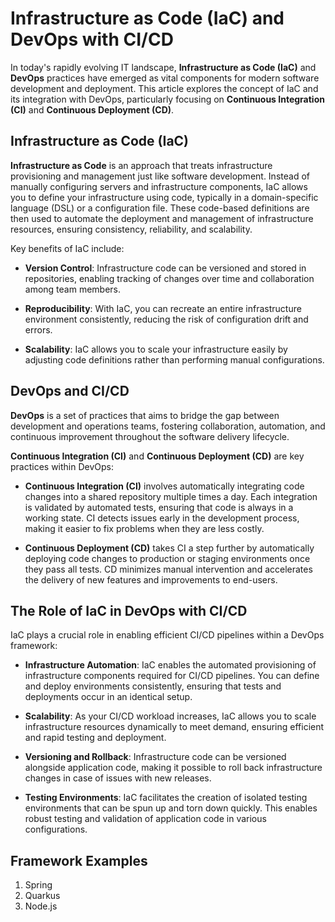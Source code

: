 # Infrastructure as Code (IaC) and DevOps with CI/CD

In today's rapidly evolving IT landscape, **Infrastructure as Code (IaC)** and **DevOps** practices have emerged as vital components for modern software development and deployment. This article explores the concept of IaC and its integration with DevOps, particularly focusing on **Continuous Integration (CI)** and **Continuous Deployment (CD)**.

## Infrastructure as Code (IaC)

**Infrastructure as Code** is an approach that treats infrastructure provisioning and management just like software development. Instead of manually configuring servers and infrastructure components, IaC allows you to define your infrastructure using code, typically in a domain-specific language (DSL) or a configuration file. These code-based definitions are then used to automate the deployment and management of infrastructure resources, ensuring consistency, reliability, and scalability.

Key benefits of IaC include:

- **Version Control**: Infrastructure code can be versioned and stored in repositories, enabling tracking of changes over time and collaboration among team members.

- **Reproducibility**: With IaC, you can recreate an entire infrastructure environment consistently, reducing the risk of configuration drift and errors.

- **Scalability**: IaC allows you to scale your infrastructure easily by adjusting code definitions rather than performing manual configurations.

## DevOps and CI/CD

**DevOps** is a set of practices that aims to bridge the gap between development and operations teams, fostering collaboration, automation, and continuous improvement throughout the software delivery lifecycle.

**Continuous Integration (CI)** and **Continuous Deployment (CD)** are key practices within DevOps:

- **Continuous Integration (CI)** involves automatically integrating code changes into a shared repository multiple times a day. Each integration is validated by automated tests, ensuring that code is always in a working state. CI detects issues early in the development process, making it easier to fix problems when they are less costly.

- **Continuous Deployment (CD)** takes CI a step further by automatically deploying code changes to production or staging environments once they pass all tests. CD minimizes manual intervention and accelerates the delivery of new features and improvements to end-users.

## The Role of IaC in DevOps with CI/CD

IaC plays a crucial role in enabling efficient CI/CD pipelines within a DevOps framework:

- **Infrastructure Automation**: IaC enables the automated provisioning of infrastructure components required for CI/CD pipelines. You can define and deploy environments consistently, ensuring that tests and deployments occur in an identical setup.

- **Scalability**: As your CI/CD workload increases, IaC allows you to scale infrastructure resources dynamically to meet demand, ensuring efficient and rapid testing and deployment.

- **Versioning and Rollback**: Infrastructure code can be versioned alongside application code, making it possible to roll back infrastructure changes in case of issues with new releases.

- **Testing Environments**: IaC facilitates the creation of isolated testing environments that can be spun up and torn down quickly. This enables robust testing and validation of application code in various configurations.

## Framework Examples

1. Spring
2. Quarkus
3. Node.js


